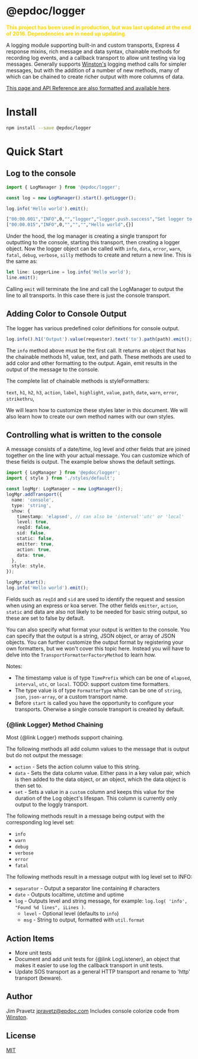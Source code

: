 # @epdoc/logger

<span style="color:gold">**This project has been used in production, but was last updated at the end of 2016.
Dependencies are in need up updating.**</span>

A logging module supporting built-in and custom transports, Express 4 response mixins, rich message and data syntax,
chainable methods for recording log events, and a callback transport to allow unit testing via log messages. Generally
supports [Winston's](https://github.com/winstonjs/winston) logging method calls for simpler messages, but with the
addition of a number of new methods, many of which can be chained to create richer output with more columns of data.

[This page and API Reference are also formatted and available here](http://jpravetz.github.io/epdoc-logger/out/index.html).

# Install

```bash
npm install --save @epdoc/logger
```

# Quick Start

## Log to the console

```typescript
import { LogManager } from '@epdoc/logger';

const log = new LogManager().start().getLogger();

log.info('Hello world').emit();
```

```bash
["00:00.001","INFO",0,"","logger","logger.push.success","Set logger to Console",{},{"transport":"Console"}]
["00:00.015","INFO",0,"","","","Hello world",{}]
```

Under the hood, the log manager is creating a single transport for outputting to the console, starting this transport,
then creating a logger object. Now the logger object can be called with `info`, `data`, `error`, `warn`, `fatal`,
`debug`, `verbose`, `silly` methods to create and return a new line. This is the same as:

```typescript
let line: LoggerLine = log.info('Hello world');
line.emit();
```

Calling `emit` will terminate the line and call the LogManager to output the line to all transports. In this case there
is just the console transport.

## Adding Color to Console Output

The logger has various predefined color definitions for console output.

```typescript
log.info().h1('Output').value(requestor).text('to').path(path).emit();
```

The `info` method above must be the first call. It returns an object that has the chainable methods h1, value, text, and
path. These methods are used to add color and other formatting to the output. Again, emit results in the output of the
message to the console.

The complete list of chainable methods is styleFormatters:

`text`, `h1`, `h2`, `h3`, `action`, `label`, `highlight`, `value`, `path`, `date`, `warn`, `error`, `strikethru`,

We will learn how to customize these styles later in this document. We will also learn how to create our own method
names with our own styles.

## Controlling what is written to the console

A message consists of a date/time, log level and other fields that are joined together on the line with your actual
message. You can customize which of these fields is output. The example below shows the default settings.

```typescript
import { LogManager } from '@epdoc/logger';
import { style } from './styles/default';

const logMgr: LogManager = new LogManager();
logMgr.addTransport({
  name: 'console',
  type: 'string',
  show: {
    timestamp: 'elapsed', // can also be 'interval''utc' or 'local'
    level: true,
    reqId: false,
    sid: false,
    static: false,
    emitter: true,
    action: true,
    data: true,
  },
  style: style,
});

logMgr.start();
log.info('Hello world').emit();
```

Fields such as `reqId` and `sid` are used to identify the request and session when using an express or koa server. The
other fields `emitter`, `action`, `static` and data are also not likely to be needed for basic string output, so these
are set to false by default.

You can also specify what format your output is written to the console. You can specify that the output is a string,
JSON object, or array of JSON objects. You can further customize the output format by registering your own formatters,
but we won't cover this topic here. Instead you will have to delve into the `TransportFormatterFactoryMethod` to learn
how.

Notes:

- The timestamp value is of type `TimePrefix` which can be one of `elapsed`, `interval`, `utc`, or `local`. TODO:
  support custom time formatters.
- The type value is of type `FormatterType` which can be one of `string`, `json`, `json-array`, or a custom transport
  name.
- Before `start` is called you have the opportunity to configure your transports. Oherwise a single console transport is
  created by default.

### {@link Logger} Method Chaining

Most {@link Logger} methods support chaining.

The following methods all add column values to the message that is output but do not output the message:

- `action` - Sets the action column value to this string.
- `data` - Sets the data column value. Either pass in a key value pair, which is then added to the data object, or an
  object, which the data object is then set to.
- `set` - Sets a value in a `custom` column and keeps this value for the duration of the Log object's lifespan. This
  column is currently only output to the loggly transport.

The following methods result in a message being output with the corresponding log level set:

- `info`
- `warn`
- `debug`
- `verbose`
- `error`
- `fatal`

The following methods result in a message output with log level set to INFO:

- `separator` - Output a separator line containing # characters
- `date` - Outputs localtime, utctime and uptime
- `log` - Outputs level and string message, for example: `log.log( 'info', "Found %d lines", iLines )`.
  - `level` - Optional level (defaults to `info`)
  - `msg` - String to output, formatted with `util.format`

## Action Items

- More unit tests
- Document and add unit tests for {@link LogListener}, an object that makes it easier to use log the callback transport
  in unit tests.
- Update SOS transport as a general HTTP transport and rename to 'http' transport (beware).

## Author

Jim Pravetz <jpravetz@epdoc.com> Includes console colorize code from [Winston](https://github.com/winstonjs/winston).

## License

[MIT](https://github.com/strongloop/express/blob/master/LICENSE)

